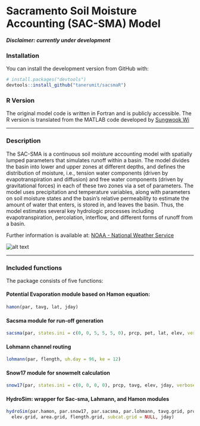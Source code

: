 
Sacramento Soil Moisture Accounting (SAC-SMA) Model
===================================================

***Disclaimer: currently under development***

### Installation

You can install the development version from GitHub with:

``` r
# install.packages("devtools")
devtools::install_github("tanerumit/sacsmaR")
```

### R Version

The original model code is written in Fortran and is publicly accessible. The R version is translated from the MATLAB code developed by [Sungwook Wi](https://github.com/sungwookwi)

------------------------------------------------------------------------

### Description

The SAC-SMA is a continuous soil moisture accounting model with spatially lumped parameters that simulates runoff within a basin. The model divides the basin into lower and upper zones at different depths, and defines the distribution of moisture, i.e., tension water components (driven by evapotranspiration and diffusion) and free water components (driven by gravitational forces) in each of these two zones via a set of parameters. The model uses precipitation and temperature variables, along with parameters on soil moisture states and the basin’s relative permeability to estimate the amount of water that enters, is stored in, and leaves the basin. Thus, the model estimates several key hydrologic processes including evapotranspiration, percolation, interflow, and different forms of runoff from a basin.

Further information is available at: [NOAA - National Weather Service](http://www.nws.noaa.gov/oh/hrl/nwsrfs/users_manual/part2/_pdf/23sacsma.pdf)

![alt text](http://www.appsolutelydigital.com/ModelPrimer/images/image79.jpeg "SAC-SMA model")

------------------------------------------------------------------------

### Included functions

The package consists of five functions:

#### Potential Evaporation module based on Hamon equation:

``` r
hamon(par, tavg, lat, jday)
```

#### Sacsma module for run-off generation

``` r
sacsma(par, states.ini = c(0, 0, 5, 5, 5, 0), prcp, pet, lat, elev, verbose = FALSE)
```

#### Lohmann channel routing

``` r
lohmann(par, flength, uh.day = 96, ke = 12)
```

#### Snow17 module for snowmelt calculation

``` r
snow17(par, states.ini = c(0, 0, 0, 0), prcp, tavg, elev, jday, verbose = FALSE)
```

#### HydroSim: wrapper for Sac-sma, Lahmann, and Hamon modules

``` r
hydroSim(par.hamon, par.snow17, par.sacsma, par.lohmann, tavg.grid, prcp.grid, lat.grid, 
  elev.grid, area.grid, flength.grid, subcat.grid = NULL, jday)
```
